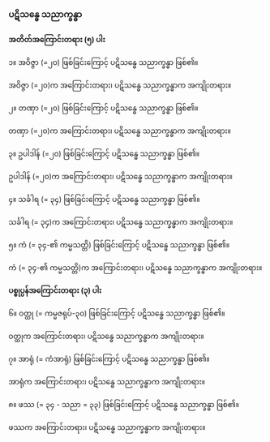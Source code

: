 ### ပဋိသန္ဓေ သညာက္ခန္ဓာ

**အတိတ်အကြောင်းတရား (၅) ပါး**

၁။ အဝိဇ္ဇာ (=၂၀) ဖြစ်ခြင်းကြောင့် ပဋိသန္ဓေ သညာက္ခန္ဓာ ဖြစ်၏။

အဝိဇ္ဇာ (=၂၀)က အကြောင်းတရား၊ ပဋိသန္ဓေ သညာက္ခန္ဓာက အကျိုးတရား။

၂။ တဏှာ (=၂၀) ဖြစ်ခြင်းကြောင့် ပဋိသန္ဓေ သညာက္ခန္ဓာ ဖြစ်၏။

တဏှာ (=၂၀)က အကြောင်းတရား၊ ပဋိသန္ဓေ သညာက္ခန္ဓာက အကျိုးတရား။

၃။ ဥပါဒါန် (=၂၀) ဖြစ်ခြင်းကြောင့် ပဋိသန္ဓေ သညာက္ခန္ဓာ ဖြစ်၏။

ဥပါဒါန် (=၂၀)က အကြောင်းတရား၊ ပဋိသန္ဓေ သညာက္ခန္ဓာက အကျိုးတရား။

၄။ သင်္ခါရ (= ၃၄) ဖြစ်ခြင်းကြောင့် ပဋိသန္ဓေ သညာက္ခန္ဓာ ဖြစ်၏။

သင်္ခါရ (= ၃၄)က အကြောင်းတရား၊ ပဋိသန္ဓေ သညာက္ခန္ဓာက အကျိုးတရား။

၅။ ကံ (= ၃၄-၏ ကမ္မသတ္တိ) ဖြစ်ခြင်းကြောင့် ပဋိသန္ဓေ သညာက္ခန္ဓာ ဖြစ်၏။

ကံ (= ၃၄-၏ ကမ္မသတ္တိ)က အကြောင်းတရား၊ ပဋိသန္ဓေ သညာက္ခန္ဓာက အကျိုးတရား။

**ပစ္စုပ္ပန်အကြောင်းတရား (၃) ပါး**

၆။ ဝတ္ထု (= ကမ္မဇရုပ်-၃၀) ဖြစ်ခြင်းကြောင့် ပဋိသန္ဓေ သညာက္ခန္ဓာ ဖြစ်၏။

ဝတ္ထုက အကြောင်းတရား၊ ပဋိသန္ဓေ သညာက္ခန္ဓာက အကျိုးတရား။

၇။ အာရုံ (= ကံအာရုံ) ဖြစ်ခြင်းကြောင့် ပဋိသန္ဓေ သညာက္ခန္ဓာ ဖြစ်၏။

အာရုံက အကြောင်းတရား၊ ပဋိသန္ဓေ သညာက္ခန္ဓာက အကျိုးတရား။

၈။ ဖဿ (= ၃၄ - သညာ = ၃၃) ဖြစ်ခြင်းကြောင့် ပဋိသန္ဓေ သညာက္ခန္ဓာ ဖြစ်၏။

ဖဿက အကြောင်းတရား၊ ပဋိသန္ဓေ သညာက္ခန္ဓာက အကျိုးတရား။
